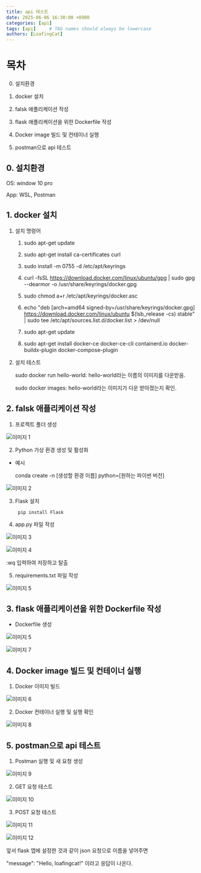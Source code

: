 ```yaml
---
title: api 테스트
date: 2025-06-06 16:30:00 +0900
categories: [api]
tags: [api]     # TAG names should always be lowercase
authors: [LoafingCat]
---
```



# 목차

0. 설치환경

1. docker 설치

2. falsk 애플리케이션 작성

3. flask 애플리케이션을 위한 Dockerfile 작성

4. Docker image 빌드 및 컨테이너 실행

5. postman으로 api 테스트 



## 0. 설치환경

OS: window 10 pro

App: WSL, Postman

## 1. docker 설치

1) 설치 명령어

    1. sudo apt-get update

    2. sudo apt-get install ca-certificates curl

    3. sudo install -m 0755 -d /etc/apt/keyrings

    4. curl -fsSL https://download.docker.com/linux/ubuntu/gpg | sudo gpg --dearmor -o /usr/share/keyrings/docker.gpg

    5. sudo chmod a+r /etc/apt/keyrings/docker.asc

    6. echo "deb [arch=amd64 signed-by=/usr/share/keyrings/docker.gpg] https://download.docker.com/linux/ubuntu $(lsb_release -cs) stable" | sudo tee /etc/apt/sources.list.d/docker.list > /dev/null

    7. sudo apt-get update

    8. sudo apt-get install docker-ce docker-ce-cli containerd.io docker-buildx-plugin docker-compose-plugin

2) 설치 테스트

    sudo docker run hello-world: hello-world라는 이름의 이미지를 다운받음.

    sudo docker images: hello-world라는 이미지가 다운 받아졌는지 확인.

## 2. falsk 애플리케이션 작성

1) 프로젝트 폴더 생성

![이미지 1](https://img1.daumcdn.net/thumb/R1280x0/?scode=mtistory2&fname=https%3A%2F%2Fblog.kakaocdn.net%2Fdn%2FcGETZw%2FbtsOrTZq1Dk%2FCnFGlQ5pZddxr4RmOyEy7k%2Fimg.png)

2) Python 가상 환경 생성 및 활성화

- 예시 

    conda create -n [생성할 환경 이름] python=[원하는 파이썬 버전]

![이미지 2](https://img1.daumcdn.net/thumb/R1280x0/?scode=mtistory2&fname=https%3A%2F%2Fblog.kakaocdn.net%2Fdn%2FbWqZpb%2FbtsOsSkU3z1%2FtcNNrzYgY2xpmJGmhC03XK%2Fimg.png)



3) Flask 설치

        pip install Flask

4) app.py 파일 작성

![이미지 3](https://img1.daumcdn.net/thumb/R1280x0/?scode=mtistory2&fname=https%3A%2F%2Fblog.kakaocdn.net%2Fdn%2FbVVvda%2FbtsOrxoUg8E%2FWT8MqKyedteP1mkqQUR0F1%2Fimg.png)

![이미지 4](https://img1.daumcdn.net/thumb/R1280x0/?scode=mtistory2&fname=https%3A%2F%2Fblog.kakaocdn.net%2Fdn%2Fb1SiFI%2FbtsOr2BTs5Z%2FE1uXCSi4N52u51jPDjAOak%2Fimg.png)

:wq 입력하여 저장하고 탈출


5) requirements.txt 파일 작성

![이미지 5](https://img1.daumcdn.net/thumb/R1280x0/?scode=mtistory2&fname=https%3A%2F%2Fblog.kakaocdn.net%2Fdn%2Fbwv3B6%2FbtsOsyAd7GG%2FHtfRDxGofqJlhKRt5m5keK%2Fimg.png)

## 3. flask 애플리케이션을 위한 Dockerfile 작성

- Dockerfile 생성 

![이미지 5](https://img1.daumcdn.net/thumb/R1280x0/?scode=mtistory2&fname=https%3A%2F%2Fblog.kakaocdn.net%2Fdn%2FcqEzg0%2FbtsOrk4sf1E%2FkUb7bkSA1AB4k2OiD8ZSUk%2Fimg.png)

![이미지 7](https://img1.daumcdn.net/thumb/R1280x0/?scode=mtistory2&fname=https%3A%2F%2Fblog.kakaocdn.net%2Fdn%2FbiedrV%2FbtsOroeInjN%2FTy8O4G8PwHKWokvqB70QW0%2Fimg.png)

## 4. Docker image 빌드 및 컨테이너 실행

1) Docker 이미지 빌드

![이미지 6](https://img1.daumcdn.net/thumb/R1280x0/?scode=mtistory2&fname=https%3A%2F%2Fblog.kakaocdn.net%2Fdn%2FyRR1b%2FbtsOscdor7v%2FbBfPhWLt4KkvzTHqQYSSv0%2Fimg.png)

2) Docker 컨테이너 실행 및 실행 확인

![이미지 8](https://img1.daumcdn.net/thumb/R1280x0/?scode=mtistory2&fname=https%3A%2F%2Fblog.kakaocdn.net%2Fdn%2FbftHiN%2FbtsOsVBWKAP%2FXxC9yKG70OhwNuqPZ5haKK%2Fimg.png)

## 5. postman으로 api 테스트

1) Postman 실행 및 새 요청 생성

![이미지 9](https://img1.daumcdn.net/thumb/R1280x0/?scode=mtistory2&fname=https%3A%2F%2Fblog.kakaocdn.net%2Fdn%2Fdp3DP8%2FbtsOsyGYnBS%2FQZg9dmkzjPKT99kT8RmGBK%2Fimg.png)

2) GET 요청 테스트

![이미지 10](https://img1.daumcdn.net/thumb/R1280x0/?scode=mtistory2&fname=https%3A%2F%2Fblog.kakaocdn.net%2Fdn%2FLQxyI%2FbtsOsmNBNs0%2FGzzHSVeusXTVdnZrnHEGDK%2Fimg.png)

3) POST 요청 테스트

![이미지 11](https://img1.daumcdn.net/thumb/R1280x0/?scode=mtistory2&fname=https%3A%2F%2Fblog.kakaocdn.net%2Fdn%2FBjMqL%2FbtsOqGs2Y8u%2FqSDUya4n90N2dWrwjIK2NK%2Fimg.png)

![이미지 12](https://img1.daumcdn.net/thumb/R1280x0/?scode=mtistory2&fname=https%3A%2F%2Fblog.kakaocdn.net%2Fdn%2FbA5YPV%2FbtsOticBvcE%2Fr6Dmad6GyxVCt4xMHKUv7k%2Fimg.png)

앞서 flask 앱에 설정한 것과 같이 json 요청으로 이름을 넣어주면 

"message": "Hello, loafingcat!" 이라고 응답이 나온다.



